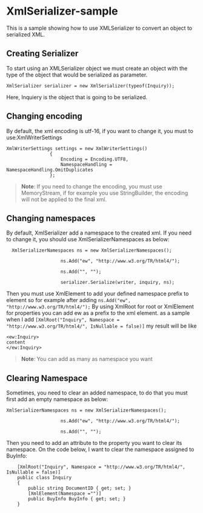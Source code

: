 # XmlSerializer-sample
This is a sample showing how to use XMLSerializer to convert an object to serialized XML.
## Creating Serializer
To start using an XMLSerializer object we must create an object with the type of the object that would be serialized as parameter.
```
XmlSerializer serializer = new XmlSerializer(typeof(Inquiry));
```
Here, Inquiery is the object that is going to be serialized.

## Changing encoding
By default, the xml encoding is utf-16, if you want to change it, you must to use:XmlWriterSettings
```
XmlWriterSettings settings = new XmlWriterSettings()
                {
                    Encoding = Encoding.UTF8,
                    NamespaceHandling = NamespaceHandling.OmitDuplicates
                };
```
> **Note**: If you need to change the encoding, you must use MemoryStream, if for example you use StringBuilder, the encoding will not be applied to the final xml.
## Changing namespaces
By default, XmlSerializer add a namespace to the created xml. If you need to change it, you should use XmlSerializerNamespaces as below:
```
  XmlSerializerNamespaces ns = new XmlSerializerNamespaces();

                    ns.Add("ew", "http://www.w3.org/TR/html4/");

                    ns.Add("", "");

                    serializer.Serialize(writer, inquiry, ns);
```
Then you must use XmlElement to add your defined namespace prefix to element so for example after adding 
```ns.Add("ew", "http://www.w3.org/TR/html4/");```
By using XmlRoot for root or XmlElement for properties you can add ew as a prefix to the xml element. as a sample when I add
```[XmlRoot("Inquiry", Namespace = "http://www.w3.org/TR/html4/", IsNullable = false)]```
my result will be like 
```
<ew:Inquiry>
content
</ew:Inquiry>
```
>**Note**: You can add as many as namespace you want
## Clearing Namespace
Sometimes, you need to clear an added namespace, to do that you must first add an empty namespace as below:
```
XmlSerializerNamespaces ns = new XmlSerializerNamespaces();

                    ns.Add("ew", "http://www.w3.org/TR/html4/");

                    ns.Add("", "");
```
Then you need to add an attribute to the property you want to clear its namespace. On the code below, I want to clear the namespace assigned to BuyInfo:
```
    [XmlRoot("Inquiry", Namespace = "http://www.w3.org/TR/html4/", IsNullable = false)]
    public class Inquiry
    {
        public string DocumentID { get; set; }
        [XmlElement(Namespace ="")]
        public BuyInfo BuyInfo { get; set; }
    }
	
```